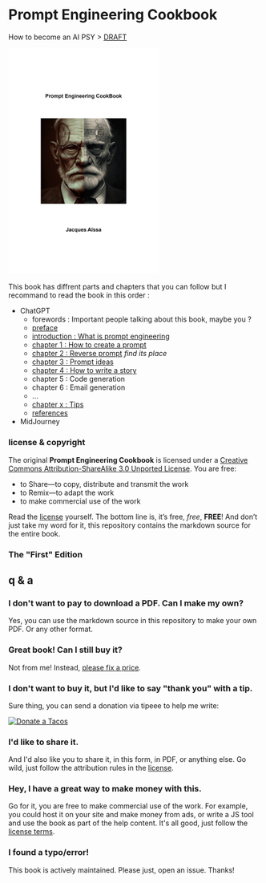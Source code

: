 # Prompt Engineering Cookbook

How to become an AI PSY > [DRAFT](https://docs.google.com/document/d/1GVSCuhbcZf3Xf6pHFwOUm5Q_Ms19h79T7UqtojHOBvQ/edit?usp=sharing)

<img src="prompt-engineering-cookbook-cover-1800x2700.png" width="300">

This book has diffrent parts and chapters that you can follow but I recommand to read the book in this order :

* ChatGPT
  * forewords : Important people talking about this book, maybe you ?
  * [preface](human-preface.md)
  * [introduction : What is prompt engineering](human-intro.md)
  * [chapter 1 : How to create a prompt](human-chap-create.md)
  * [chapter 2 : Reverse prompt](human-chap-reverse.md) *find its place*
  * [chapter 3 : Prompt ideas](human-chap-ideas.md)
  * [chapter 4 : How to write a story](human-chap-story.md)
  * chapter 5 : Code generation
  * chapter 6 : Email generation
  * ...
  * [chapter x : Tips](human-chapx.md)
  * [references](refs.md)
* MidJourney

### license & copyright

The original **Prompt Engineering Cookbook** is licensed under a [Creative Commons Attribution-ShareAlike 3.0 Unported License][license]. You are free:

* to Share—to copy, distribute and transmit the work
* to Remix—to adapt the work
* to make commercial use of the work

Read the [license](https://creativecommons.org/licenses/by-sa/3.0/deed.fr) yourself. The bottom line is, it’s free, *free*, **FREE**! And don’t just take my word for it, this repository contains the markdown source for the entire book.

### The "First" Edition

[pc1]: https://leanpub.com/prompt-engineering-cookbook

## q & a

### I don't want to pay to download a PDF. Can I make my own?

Yes, you can use the markdown source in this repository to make your own PDF. Or any other format.

### Great book! Can I still buy it?

Not from me! Instead, [please fix a price](https://leanpub.com/prompt-engineering-cookbook).

### I don't want to buy it, but I'd like to say "thank you" with a tip.

Sure thing, you can send a donation via tipeee to help me write:

[![Donate a Tacos](https://i.ibb.co/M2fjngP/index.jpg)](https://fr.tipeee.com/nazimboudeffa#reward-300065)

### I'd like to share it.

And I'd also like you to share it, in this form, in PDF, or anything else. Go wild, just follow the attribution rules in the [license].

### Hey, I have a great way to make money with this.

Go for it, you are free to make commercial use of the work. For example, you could host it on your site and make money from ads, or write a JS tool and use the book as part of the help content. It's all good, just follow the [license terms][license]. 

### I found a typo/error!

This book is actively maintained. Please just, open an issue. Thanks!

[license]: https://creativecommons.org/licenses/by-sa/3.0/deed.fr "Creative Commons Attribution-ShareAlike 3.0 Unported License"

